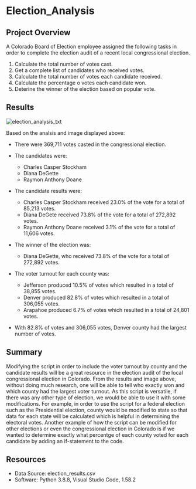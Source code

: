 # Election_Analysis


## Project Overview 
A Colorado Board of Election employee assigned the following tasks in order to complete the election audit of a recent local congressional election.

1. Calculate the total number of votes cast.
2. Get a complete list of candidates who received votes.
3. Calculate the total number of votes each candidate received.
4. Calculate the percentage o votes each candidate won.
5. Deterine the winner of the election based on popular vote.


## Results

![election_analysis_txt](https://user-images.githubusercontent.com/86751774/126880030-b872cd23-c004-40ca-981c-ed0663bb4cf8.png)

Based on the analsis and image displayed above:

- There were 369,711 votes casted in the congressional election.

- The candidates were:

  - Charles Casper Stockham
  - Diana DeGette
  - Raymon Anthony Doane

- The candidate results were:

  - Charles Casper Stockham received 23.0% of the vote for a total of 85,213 votes.
  - Diana DeGete received 73.8% of the vote for a total of 272,892 votes.
  - Raymon Anthony Doane received 3.1% of the vote for a total of 11,606 votes.

- The winner of the election was:

  - Diana DeGette, who received 73.8% of the vote for a total of 272,892 votes. 

- The voter turnout for each county was:
  - Jefferson produced 10.5% of votes which resulted in a total of 38,855 votes.
  - Denver produced 82.8% of votes which resulted in a total of 306,055 votes.
  - Arapahoe produced 6.7% of votes which resulted in a total of 24,801 votes.

- With 82.8% of votes and 306,055 votes, Denver county had the largest number of votes. 


## Summary 

Modifying the script in order to include the voter turnout by county and the candidate results will be a great resource in the election audit of the local congressional election in Colorado. From the results and image above, without doing much research, one will be able to tell who exactly won and which county had the largest voter turnout. As this script is versatile, if there was any other type of election, we would be able to use it with some modifications. For example, in order to use the script for a federal election such as the Presidential election, county would be modified to state so that data for each state will be calculated which is helpful in determining the electoral votes. Another example of how the script can be modified for other elections or even the congressional election in Colorado is if we wanted to determine exactly what percentge of each county voted for each candidate by adding an if-statement to the code.



## Resources
- Data Source: election_results.csv
- Software: Python 3.8.8, Visual Studio Code, 1.58.2
